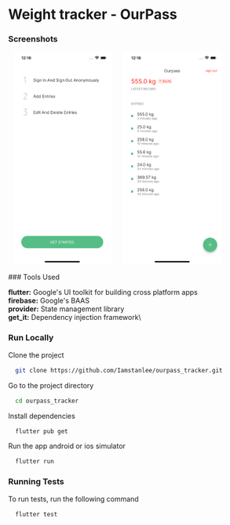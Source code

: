 # Weight tracker - OurPass

### Screenshots

<p>
 <img src="https://raw.githubusercontent.com/Iamstanlee/ourpass_tracker/main/screenshots/s1.png" width="200px" hspace="10"/>
 <img src="https://raw.githubusercontent.com/Iamstanlee/ourpass_tracker/main/screenshots/s2.png" width="200px" hspace="10"/>
 
 
<p/>
 ### Tools Used

**flutter:** Google's UI toolkit for building cross platform apps\
**firebase:** Google's BAAS\
**provider:** State management library\
**get_it:** Dependency injection framework\

### Run Locally

Clone the project

```bash
  git clone https://github.com/Iamstanlee/ourpass_tracker.git
```

Go to the project directory

```bash
  cd ourpass_tracker
```

Install dependencies

```bash
  flutter pub get
```

Run the app android or ios simulator

```bash
  flutter run
```

### Running Tests

To run tests, run the following command

```bash
  flutter test
```
